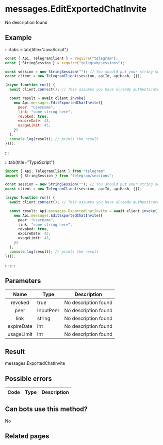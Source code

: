 # messages.EditExportedChatInvite

No description found

## Example

::::tabs
:::tab{title="JavaScript"}

```js
const { Api, TelegramClient } = require("telegram");
const { StringSession } = require("telegram/sessions");

const session = new StringSession(""); // You should put your string session here
const client = new TelegramClient(session, apiId, apiHash, {});

(async function run() {
  await client.connect(); // This assumes you have already authenticated with .start()

  const result = await client.invoke(
    new Api.messages.EditExportedChatInvite({
      peer: "username",
      link: "some string here",
      revoked: true,
      expireDate: 43,
      usageLimit: 43,
    })
  );
  console.log(result); // prints the result
})();
```

:::

:::tab{title="TypeScript"}

```ts
import { Api, TelegramClient } from "telegram";
import { StringSession } from "telegram/sessions";

const session = new StringSession(""); // You should put your string session here
const client = new TelegramClient(session, apiId, apiHash, {});

(async function run() {
  await client.connect(); // This assumes you have already authenticated with .start()

  const result: Api.messages.ExportedChatInvite = await client.invoke(
    new Api.messages.EditExportedChatInvite({
      peer: "username",
      link: "some string here",
      revoked: true,
      expireDate: 43,
      usageLimit: 43,
    })
  );
  console.log(result); // prints the result
})();
```

:::
::::

## Parameters

|    Name    | Type      | Description          |
| :--------: | --------- | -------------------- |
|  revoked   | true      | No description found |
|    peer    | InputPeer | No description found |
|    link    | string    | No description found |
| expireDate | int       | No description found |
| usageLimit | int       | No description found |

## Result

messages.ExportedChatInvite

## Possible errors

| Code | Type | Description |
| :--: | ---- | ----------- |

## Can bots use this method?

No

## Related pages
